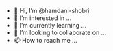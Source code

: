 - 👋 Hi, I’m @hamdani-shobri
- 👀 I’m interested in ...
- 🌱 I’m currently learning ...
- 💞️ I’m looking to collaborate on ...
- 📫 How to reach me ...

<!---
hamdani-shobri/hamdani-shobri is a ✨ special ✨ repository because its `README.md` (this file) appears on your GitHub profile.
You can click the Preview link to take a look at your changes.
--->
